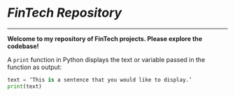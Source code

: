 # *FinTech Repository*
---
**Welcome to my repository of FinTech projects. Please explore the codebase!**

A `print` function in Python displays the text or variable passed in the function as output:

```python
text = ‘This is a sentence that you would like to display.’
print(text)
```

